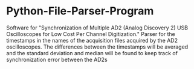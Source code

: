 # Python-File-Parser-Program
Software for "Synchronization of Multiple AD2 (Analog Discovery 2) USB Oscilloscopes for Low Cost Per Channel Digitization." 
Parser for the timestamps in the names of the acquisition files acquired by the AD2 oscilloscopes.  The differences between the 
timestamps will be averaged and the standard deviation and median will be found to keep track of synchronization error between the AD2s
